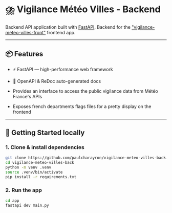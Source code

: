 # ⛈️ Vigilance Météo Villes - Backend

Backend API application built with [FastAPI](https://fastapi.tiangolo.com/).
Backend for the ["vigilance-meteo-villes-front"](https://github.com/paulcharayron/vigilance-meteo-villes-front) frontend app.

---

## 📦 Features

- ⚡️ FastAPI — high-performance web framework
- 📄 OpenAPI & ReDoc auto-generated docs

- Provides an interface to access the public vigilance data from Météo France's APIs
- Exposes french departments flags files for a pretty display on the frontend

---

## 🚀 Getting Started locally

### 1. Clone & install dependencies

```bash
git clone https://github.com/paulcharayron/vigilance-meteo-villes-back.git
cd vigilance-meteo-villes-back
python -m venv .venv
source .venv/bin/activate
pip install -r requirements.txt
```

### 2. Run the app

```bash
cd app
fastapi dev main.py
```
